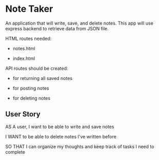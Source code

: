# Note Taker

An application that will write, save, and delete notes. This app will use express backend to retrieve data from JSON file.

HTML routes needed:

* notes.html

* index.html

API routes should be created:

* for returning all saved notes

* for posting notes

* for deleting notes

## User Story

AS A user, I want to be able to write and save notes

I WANT to be able to delete notes I've written before

SO THAT I can organize my thoughts and keep track of tasks I need to complete



